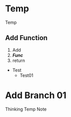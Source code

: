 # Temp
Temp

## Add Function
1. Add
2. **_Func_**
3. return

* Test
  * Test01

# Add Branch 01 
Thinking Temp Note 
